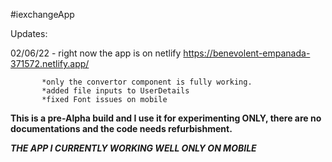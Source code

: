 #iexchangeApp

Updates:

02/06/22 - right now the app is on netlify https://benevolent-empanada-371572.netlify.app/

           *only the convertor component is fully working.
           *added file inputs to UserDetails
           *fixed Font issues on mobile
           
**This is a pre-Alpha build and I use it for experimenting ONLY, there are no documentations and the code needs refurbishment.**

*****THE APP I CURRENTLY WORKING WELL ONLY ON MOBILE***** 

